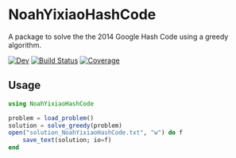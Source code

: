 # NoahYixiaoHashCode

A package to solve the the 2014 Google Hash Code using a greedy algorithm.

[![Dev](https://img.shields.io/badge/docs-dev-blue.svg)](https://nmorale5.github.io/NoahYixiaoHashCode.jl/dev/)
[![Build Status](https://github.com/nmorale5/NoahYixiaoHashCode.jl/actions/workflows/CI.yml/badge.svg?branch=main)](https://github.com/nmorale5/NoahYixiaoHashCode.jl/actions/workflows/CI.yml?query=branch%3Amain)
[![Coverage](https://codecov.io/gh/nmorale5/NoahYixiaoHashCode.jl/branch/main/graph/badge.svg)](https://codecov.io/gh/nmorale5/NoahYixiaoHashCode.jl)

## Usage

```julia
using NoahYixiaoHashCode

problem = load_problem()
solution = solve_greedy(problem)
open("solution_NoahYixiaoHashCode.txt", "w") do f
    save_text(solution; io=f)
end
```
